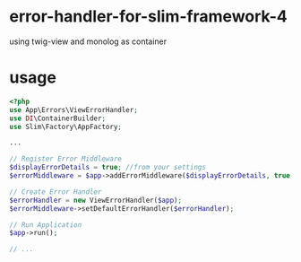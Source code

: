 # error-handler-for-slim-framework-4

using twig-view and monolog as container

# usage

```php
<?php
use App\Errors\ViewErrorHandler;
use DI\ContainerBuilder;
use Slim\Factory\AppFactory;

...

// Register Error Middleware
$displayErrorDetails = true; //from your settings
$errorMiddleware = $app->addErrorMiddleware($displayErrorDetails, true, true);

// Create Error Handler
$errorHandler = new ViewErrorHandler($app);
$errorMiddleware->setDefaultErrorHandler($errorHandler);

// Run Application
$app->run();

// ...
```
